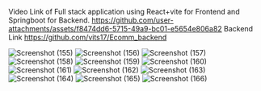 Video Link of Full stack application using React+vite for Frontend and Springboot for Backend.
https://github.com/user-attachments/assets/f8474dd6-5715-49a9-bc01-e5654e806a82
Backend Link 
https://github.com/vits17/Ecomm_backend


![Screenshot (155)](https://github.com/user-attachments/assets/92facf63-c5e8-4946-82f7-6992345407c5)
![Screenshot (156)](https://github.com/user-attachments/assets/92f2e673-3768-450a-b84b-15c0b50ce0da)
![Screenshot (157)](https://github.com/user-attachments/assets/4a0b08ac-154d-4ae9-a9a2-9e567750e2fb)
![Screenshot (158)](https://github.com/user-attachments/assets/cbe148b8-c174-45ab-a40c-c45b02b7eedd)
![Screenshot (159)](https://github.com/user-attachments/assets/77a5f53f-f2f0-4cd9-ba72-027f7f23e770)
![Screenshot (160)](https://github.com/user-attachments/assets/dd144447-bae1-4fde-876f-1773cf4834c4)
![Screenshot (161)](https://github.com/user-attachments/assets/a3a262ec-fa46-4e28-9620-d8eafe8579d1)
![Screenshot (162)](https://github.com/user-attachments/assets/1a3c1a88-fe47-4f5f-a87c-0ecbe522e961)
![Screenshot (163)](https://github.com/user-attachments/assets/8794fcb8-5d8f-4e79-af8a-3ea4584966f8)
![Screenshot (164)](https://github.com/user-attachments/assets/fca681c3-cc79-46ac-b055-f5a14a36db42)
![Screenshot (165)](https://github.com/user-attachments/assets/0b141cc5-d647-4c09-88ac-e03be0acc930)
![Screenshot (166)](https://github.com/user-attachments/assets/6379c183-d140-4d31-96b6-b6e795a09647)
